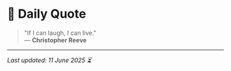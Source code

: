 # 📜 Daily Quote

> "If I can laugh, I can live."  
> — **Christopher Reeve**

---

_Last updated: 11 June 2025 ⏳_
